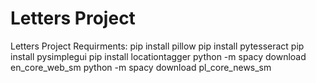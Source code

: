 # Letters Project
 Letters Project
 Requirments:
    pip install pillow
    pip install pytesseract
    pip install pysimplegui
    pip install locationtagger
    python -m spacy download en_core_web_sm
    python -m spacy download pl_core_news_sm